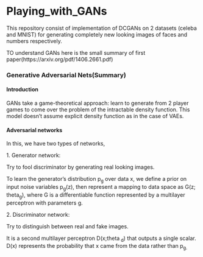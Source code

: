 # Playing_with_GANs
<p>This repository consist of implementation of DCGANs on 2 datasets (celeba and MNIST) for generating completely new looking images of faces and numbers respectively.</p>
<p> TO understand GANs here is the small summary of first paper(https://arxiv.org/pdf/1406.2661.pdf)</p>
<h3> Generative Adversarial Nets(Summary) </h3>
<h4> Introduction</h4>
<p> GANs take a game-theoretical approach: learn to generate from 2 player games to come over the problem of the intractable density function.
This model doesn’t assume explicit density function as in the case of VAEs.</p>
<h4> Adversarial networks </h4>
<p> In this, we have two types of networks,</p>
1. Generator network:<br>
<p>Try to fool discriminator by generating real looking images.</p>
<p>To learn the generator’s distribution p<sub>g</sub> over data x, we define a prior on input noise variables p<sub>g</sub>(z), then represent a mapping to data space as G(z; theta<sub>g</sub>), where G is a differentiable function represented by a multilayer perceptron with parameters g.</p>
2. Discriminator network: <br>
<p>Try to distinguish between real and fake images.</p>
<p>It is a second multilayer perceptron D(x;theta<sub> d</sub>) that outputs a single scalar. D(x) represents the probability that x came from the data rather than p<sub>g.</sub></p>


 
